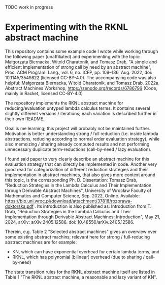 <!--
SPDX-FileCopyrightText: 2022 Paper and original Racket Code: Małgorzata Biernacka, Witold Charatonik, and Tomasz Drab. 2022. A simple and efficient implementation of strong call by need by an abstract machine. Proc. ACM Program. Lang. 6, ICFP, Article 94 (August 2022), 28 pages. https://doi.org/10.1145/3549822
SPDX-License-Identifier: CC-BY-4.0

SPDX-FileCopyrightText: 2025 This specific implementation: Stefan Walter
SPDX-License-Identifier: MIT
-->

TODO work in progress

# Experimenting with the RKNL abstract machine

This repository contains some example code I wrote while working through the following paper (unaffiliated) and experimenting with the topic:
Małgorzata Biernacka, Witold Charatonik, and Tomasz Drab, "A simple and efficient implementation of strong call by need by an abstract machine", Proc. ACM Program. Lang., vol. 6, no. ICFP, pp. 109–136, Aug. 2022, doi: 10.1145/3549822 (licensed CC-BY-4.0).
The accompanying code was also helpful: Małgorzata Biernacka, Witold Charatonik, and Tomasz Drab. 2022a. Abstract Machines Workshop, https://zenodo.org/records/6786796 (Code, mainly in Racket, licensed CC-BY-4.0)

The repository implements the RKNL abstract machine for reducing/evaluation untyped lambda calculus terms.
It contains several slightly different versions / iterations; each variation is described further in their own README.

Goal is me learning; this project will probably not be maintained further.
Motivation is better understanding strong / full reduction (i.e. inside lambda abstractions, reducing according to normal order evaluation strategy),
while also memoizing / sharing already computed results and not performing unnecessary duplicate term-reductions (call-by-need / lazy evaluation).

I found said paper to very clearly describe an abstract machine for this evaluation strategy that can directly be implemented in code.
Another very good read for categorization of different reduction strategies and their implementation in abstract machines, that also gives more context around this topic, is the corresponding Ph. D. Dissertation:
Tomasz Drab, "Reduction Strategies in the Lambda Calculus and Their Implementation through Derivable Abstract Machines", University of Wrocław Faculty of Mathematics and Computer Science, Sep. 2022, Online. Available: https://bip.uni.wroc.pl/download/attachment/37818/rozprawa-doktorska.pdf .
Its introduction is also published as: Introduction from T. Drab, "Reduction Strategies in the Lambda Calculus and Their Implementation through Derivable Abstract Machines: Introduction", May 21, 2024, arXiv: arXiv:2405.12586. doi: 10.48550/arXiv.2405.12586.

Therein, e.g. Table 2 "Selected abstract machines" gives an overview over some existing abstract machins; relevant here for strong / full-reducing abstract machines are for example:
- KN, which can have exponential overhead for certain lambda terms, and
- RKNL, which has polynomial (bilinear) overhead (due to sharing / call-by-need)

The state transition rules for the RKNL abstract machine itself are listed in Table 1 "The RKNL abstract machine, a reasonable and lazy variant of KN".
